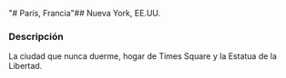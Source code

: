 "# París, Francia"## Nueva York, EE.UU.

### Descripción
La ciudad que nunca duerme, hogar de Times Square y la Estatua de la Libertad.
